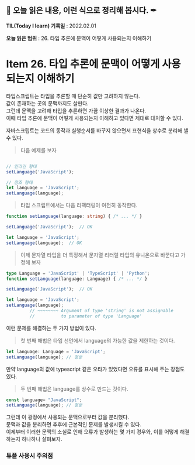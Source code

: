 ## 📕 오늘 읽은 내용, 이런 식으로 정리해 봅시다. ✒

**TIL(Today I learn) 기록일** : 2022.02.01

**오늘 읽은 범위** : 26. 타입 추론에 문맥이 어떻게 사용되는지 이해하기

# Item 26. 타입 추론에 문맥이 어떻게 사용되는지 이해하기


타입스크립트는 타입을 추론할 때 단순히 값만 고려하지 않는다.   
값이 존재하는 곳의 문맥까지도 살핀다.   
그런데 문맥을 고려해 타입을 추론하면 가끔 이상한 결과가 나온다.   
이때 타입 추론에 문맥이 어떻게 사용되는지 이해하고 있다면 제대로 대처할 수 있다.   
     
자바스크립트는 코드의 동작과 실행순서를 바꾸지 않으면서 표현식을 상수로 분리해 낼 수 있다.   
>다음 예제를 보자
```js

// 인라인 형태
setLanguage('JavaScript');

// 참조 형태
let language = 'JavaScript';
setLanguage(language);
```
>타입 스크립트에서는 다음 리팩터링이 여전히 동작한다.
```ts
function setLanguage(language: string) { /* ... */ }

setLanguage('JavaScript');  // OK

let language = 'JavaScript';
setLanguage(language);  // OK
```

>이제 문자열 타입을 더 특정해서 문자열 리터럴 타입의 유니온으로 바꾼다고 가정해 보자
```ts
type Language = 'JavaScript' | 'TypeScript' | 'Python';
function setLanguage(language: Language) { /* ... */ }

setLanguage('JavaScript');  // OK

let language = 'JavaScript';
setLanguage(language);
         // ~~~~~~~~ Argument of type 'string' is not assignable
         //          to parameter of type 'Language'
```

이런 문제를 해결하는 두 가지 방법이 있다.   
>첫 번째 해법은 타입 선언에서 language의 가능한 값을 제한하는 것이다.
```ts
let language: Language = 'JavaScript';
setLanguage(language); // 정상

```
만약 language의 값에 typescript 같은 오타가 있었다면 오류를 표시해 주는 장점도 있다.   
   
>두 번째 해법은 language를 상수로 만드는 것이다.
```ts
const language= "JavaScript";
setLanguage(language); // 정상
```

그런데 이 광정에서 사용되는 문맥으로부터 값을 분리했다.   
문맥과 값을 분리하면 추후에 근본적인 문제를 발생시킬 수 있다.   
이제부터 이러한 문맥의 소실로 인해 오류가 발생하는 몇 가지 경우와, 이를 어떻게 해결하는지 하나하나 살펴보자.

### 튜플 사용시 주의점
